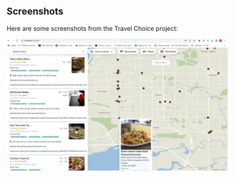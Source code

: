 ## Screenshots

Here are some screenshots from the Travel Choice project:

![Screenshot 1](/public/res.png)
